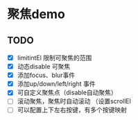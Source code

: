 # 聚焦demo

## TODO

- [x] limitintEl 限制可聚焦的范围
- [x] 动态disable 可聚焦
- [x] 添加focus、blur事件
- [x] 添加up/down/left/right 事件
- [x] 可自定义聚焦点（disable自动聚焦）
- [ ] 滚动聚焦，聚焦时自动滚动 （设置scrollEl
- [ ] 可以配置上下左右按键，有多个按键映射